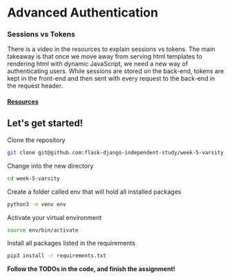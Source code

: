 # Advanced Authentication

### Sessions vs Tokens

There is a video in the resources to explain sessions vs tokens. The main takeaway is that once we move away from serving html templates to rendering html with dynamic JavaScript, we need a new way of authenticating users. While sessions are stored on the back-end, tokens are kept in the front-end and then sent with every request to the back-end in the request header.

#### [Resources](https://github.com/flask-django-independent-study/varsity/blob/master/Resources/Week-5.md)

## Let's get started!

Clone the repository
```zsh
git clone git@github.com:flask-django-independent-study/week-5-varsity.git
```

Change into the new directory
```zsh
cd week-5-varsity
```

Create a folder called env that will hold all installed packages
```zsh
python3 -m venv env
```

Activate your virtual environment
```zsh
source env/bin/activate
```

Install all packages listed in the requirements
```zsh
pip3 install -r requirements.txt
```

**Follow the TODOs in the code, and finish the assignment!**
